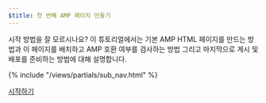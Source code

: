 ```yaml
---
$title: 첫 번째 AMP 페이지 만들기
---
```


시작 방법을 잘 모르시나요? 이 튜토리얼에서는 기본 AMP HTML 페이지를 만드는 방법과 이 페이지를 배치하고 AMP 호환 여부를 검사하는 방법 그리고 마지막으로 게시 및 배포를 준비하는 방법에 대해 설명합니다.

{% include "/views/partials/sub_nav.html" %}

<div class="prev-next-buttons">
<a class="button" href="/ko/docs/getting_started/create/basic_markup.html"><span class="arrow-next">시작하기</span></a>
</div>

